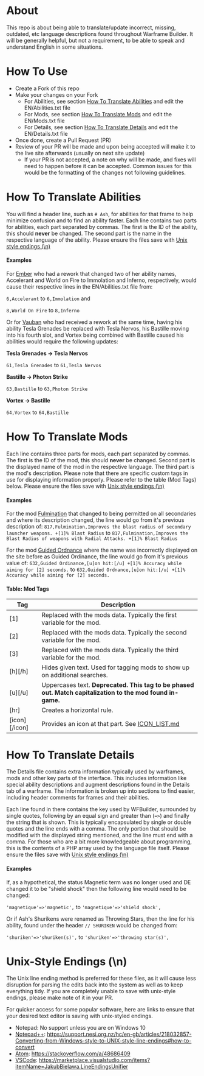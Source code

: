 # About
This repo is about being able to translate/update incorrect, missing, outdated, etc language descriptions found throughout Warframe Builder. It will be generally helpful, but not a requirement, to be able to speak and understand English in some situations.

# How To Use
- Create a Fork of this repo
- Make your changes on your Fork
  - For Abilities, see section [How To Translate Abilities](#How-To-Translate-Abilities) and edit the EN/Abilities.txt file
  - For Mods, see section [How To Translate Mods](#How-To-Translate-Mods) and edit the EN/Mods.txt file
  - For Details, see section [How To Translate Details](#How-To-Translate-Details) and  edit the EN/Details.txt file
- Once done, create a Pull Request (PR)
- Review of your PR will be made and upon being accepted will make it to the live site afterwards (usually on next site update)
  - If your PR is not accepted, a note on why will be made, and fixes will need to happen before it can be accepted. Common issues for this would be the formatting of the changes not following guidelines.

# How To Translate Abilities
You will find a header line, such as `# Ash`, for abilities for that frame to help minimize confusion and to find an ability faster. Each line contains two parts for abilities, each part separated by commas. The first is the ID of the ability, this should **never** be changed. The second part is the name in the respective language of the ability. Please ensure the files save with [Unix style endings (\n)](#unix-style-endings-n)

#### Examples
For [Ember](https://warframe.fandom.com/wiki/Ember) who had a rework that changed two of her ability names, Accelerant and World on Fire to Immolation and Inferno, respectively, would cause their respective lines in the EN/Abilities.txt file from:

`6,Accelerant` to `6,Immolation` and

`8,World On Fire` to `8,Inferno`

Or for [Vauban](https://warframe.fandom.com/wiki/Vauban) who had received a rework at the same time, having his ability Tesla Grenades be replaced with Tesla Nervos, his Bastille moving into his fourth slot, and Vortex being combined with Bastille caused his abilities would require the following updates:

**Tesla Grenades -> Tesla Nervos**

`61,Tesla Grenades` to `61,Tesla Nervos`

**Bastille -> Photon Strike**

`63,Bastille` to `63,Photon Strike`

**Vortex -> Bastille**

`64,Vortex` to `64,Bastille`

# How To Translate Mods
Each line contains three parts for mods, each part separated by commas. The first is the ID of the mod, this should **never** be changed. Second part is the displayed name of the mod in the respective language. The third part is the mod's description. Please note that there are specific custom tags in use for displaying information properly. Please refer to the table (Mod Tags) below. Please ensure the files save with [Unix style endings (\n)](#unix-style-endings-n)

#### Examples
For the mod [Fulmination](https://warframe.fandom.com/wiki/Fulmination) that changed to being permitted on all secondaries and where its description changed, the line would go from it's previous description of:
`817,Fulmination,Improves the blast radius of secondary launcher weapons. +[1]% Blast Radius`
to
`817,Fulmination,Improves the Blast Radius of weapons with Radial Attacks. +[1]% Blast Radius`

For the mod [Guided Ordnance](https://warframe.fandom.com/wiki/Guided_Ordnance) where the name was incorrectly displayed on the site before as Guided Ordinance, the line would go from it's previous value of:
`632,Guided Ordinance,[u]on hit:[/u] +[1]% Accuracy while aiming for [2] seconds.`
to
`632,Guided Ordnance,[u]on hit:[/u] +[1]% Accuracy while aiming for [2] seconds.`

#### Table: Mod Tags
| Tag     | Description |
| ------- | ----------- |
| [1]     | Replaced with the mods data. Typically the first variable for the mod.
| [2]     | Replaced with the mods data. Typically the second variable for the mod.
| [3]     | Replaced with the mods data. Typically the third variable for the mod.
| [h][/h] | Hides given text. Used for tagging mods to show up on additional searches. |
| [u][/u] | Uppercases text. **Deprecated. This tag to be phased out. Match capitalization to the mod found in-game.** |
| [hr]    | Creates a horizontal rule. |
| [icon][/icon] | Provides an icon at that part. See [ICON_LIST.md](ICON_LIST.md) |

# How To Translate Details
The Details file contains extra information typically used by warframes, mods and other key parts of the interface. This includes information like special ability descriptions and augment descriptions found in the Details tab of a warframe. The information is broken up into sections to find easier, including header comments for frames and their abilities.

Each line found in there contains the key used by WFBuilder, surrounded by single quotes, following by an equal sign and greater than (`=>`) and finally the string that is shown. This is typically encapsulated by single or double quotes and the line ends with a comma. The only portion that should be modified with the displayed string mentioned, and the line must end with a comma. For those who are a bit more knowledgeable about programming, this is the contents of a PHP array used by the language file itself. Please ensure the files save with [Unix style endings (\n)](#unix-style-endings-n)

#### Examples
If, as a hypothetical, the status Magnetic term was no longer used and DE changed it to be "shield shock" then the following line would need to be changed:

`'magnetique'=>'magnetic',` to `'magnetique'=>'shield shock',`

Or if Ash's Shurikens were renamed as Throwing Stars, then the line for his ability, found under the header `// SHURIKEN` would be changed from:

`'shuriken'=>'shuriken(s)',` to `'shuriken'=>'throwing star(s)',`

# Unix-Style Endings (\n)
The Unix line ending method is preferred for these files, as it will cause less disruption for parsing the edits back into the system as well as to keep everything tidy. If you are completely unable to save with unix-style endings, please make note of it in your PR.

For quicker access for some popular software, here are links to ensure that your desired text editor is saving with unix-styled endings.
* Notepad: No support unless you are on Windows 10
* [Notepad++](https://notepad-plus-plus.org/downloads/): <https://support.nesi.org.nz/hc/en-gb/articles/218032857-Converting-from-Windows-style-to-UNIX-style-line-endings#how-to-convert>
* [Atom](https://atom.io/): <https://stackoverflow.com/a/48686409>
* [VSCode](https://code.visualstudio.com/): <https://marketplace.visualstudio.com/items?itemName=JakubBielawa.LineEndingsUnifier>
